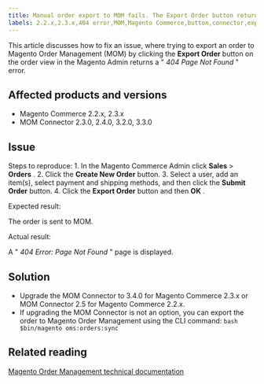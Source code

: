 ```yaml
---
title: Manual order export to MOM fails. The Export Order button returns HTTP 404 error
labels: 2.2.x,2.3.x,404 error,MOM,Magento Commerce,button,connector,export order,how to
---
```


This article discusses how to fix an issue, where trying to export an order to Magento Order Management (MOM) by clicking the **Export Order** button on the order view in the Magento Admin returns a " *404 Page Not Found* " error.

## Affected products and versions

* Magento Commerce 2.2.x, 2.3.x
* MOM Connector 2.3.0, 2.4.0, 3.2.0, 3.3.0

## Issue

 <span class="wysiwyg-underline">Steps to reproduce:</span> 1. In the Magento Commerce Admin click **Sales** > **Orders** . 2. Click the **Create New Order** button. 3. Select a user, add an item(s), select payment and shipping methods, and then click the **Submit Order** button. 4. Click the **Export Order** button and then **OK** .

 <span class="wysiwyg-underline">Expected result:</span>

The order is sent to MOM.

 <span class="wysiwyg-underline">Actual result:</span>

A  " *404 Error: Page Not Found* " page is displayed.

## Solution

* Upgrade the MOM Connector to 3.4.0 for Magento Commerce 2.3.x or MOM Connector 2.5 for Magento Commerce 2.2.x.
* If upgrading the MOM Connector is not an option, you can export the order to Magento Order Management using the CLI command:    ```bash    $bin/magento oms:orders:sync    ```    

## Related reading

 [Magento Order Management technical documentation](https://omsdocs.magento.com/en/)
